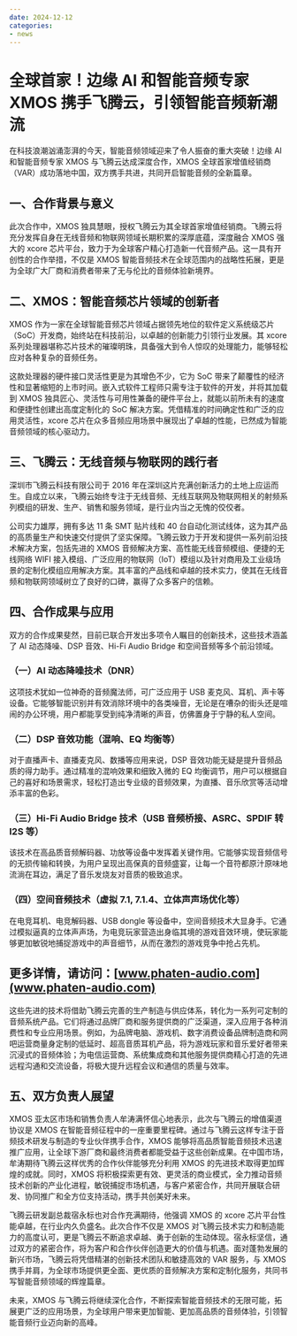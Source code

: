 ```yaml
---
date: 2024-12-12
categories:
- news
---
```


# 全球首家！边缘 AI 和智能音频专家 XMOS 携手飞腾云，引领智能音频新潮流

在科技浪潮汹涌澎湃的今天，智能音频领域迎来了令人振奋的重大突破！边缘 AI 和智能音频专家 XMOS 与飞腾云达成深度合作，XMOS 全球首家增值经销商（VAR）成功落地中国，双方携手共进，共同开启智能音频的全新篇章。
<!-- more -->
## 一、合作背景与意义

此次合作中，XMOS 独具慧眼，授权飞腾云为其全球首家增值经销商。飞腾云将充分发挥自身在无线音频和物联网领域长期积累的深厚底蕴，深度融合 XMOS 强大的 xcore 芯片平台，致力于为全球客户精心打造新一代音频产品。这一具有开创性的合作举措，不仅是 XMOS 智能音频技术在全球范围内的战略性拓展，更是为全球广大厂商和消费者带来了无与伦比的音频体验新境界。
## 二、XMOS：智能音频芯片领域的创新者

XMOS 作为一家在全球智能音频芯片领域占据领先地位的软件定义系统级芯片（SoC）开发商，始终站在科技前沿，以卓越的创新能力引领行业发展。其 xcore 系列处理器堪称芯片技术的璀璨明珠，具备强大到令人惊叹的处理能力，能够轻松应对各种复杂的音频任务。

这款处理器的硬件接口灵活性更是为其增色不少，它为 SoC 带来了颠覆性的经济性和显著缩短的上市时间。嵌入式软件工程师只需专注于软件的开发，并将其加载到 XMOS 独具匠心、灵活性与可用性兼备的硬件平台上，就能以前所未有的速度和便捷性创建出高度定制化的 SoC 解决方案。凭借精准的时间确定性和广泛的应用灵活性，xcore 芯片在众多音频应用场景中展现出了卓越的性能，已然成为智能音频领域的核心驱动力。
## 三、飞腾云：无线音频与物联网的践行者

深圳市飞腾云科技有限公司于 2016 年在深圳这片充满创新活力的土地上应运而生。自成立以来，飞腾云始终专注于无线音频、无线互联网及物联网相关的射频系列模组的研发、生产、销售和服务领域，是行业内当之无愧的佼佼者。

公司实力雄厚，拥有多达 11 条 SMT 贴片线和 40 台自动化测试线体，这为其产品的高质量生产和快速交付提供了坚实保障。飞腾云致力于开发和提供一系列前沿技术解决方案，包括先进的 XMOS 音频解决方案、高性能无线音频模组、便捷的无线网络 WIFI 接入模组、广泛应用的物联网（IoT）模组以及针对商用及工业级场景的定制化模组应用解决方案。其丰富的产品线和卓越的技术实力，使其在无线音频和物联网领域树立了良好的口碑，赢得了众多客户的信赖。
## 四、合作成果与应用

双方的合作成果斐然，目前已联合开发出多项令人瞩目的创新技术，这些技术涵盖了 AI 动态降噪、DSP 音效、Hi-Fi Audio Bridge 和空间音频等多个前沿领域。
### （一）AI 动态降噪技术（DNR）

这项技术犹如一位神奇的音频魔法师，可广泛应用于 USB 麦克风、耳机、声卡等设备。它能够智能识别并有效消除环境中的各类噪音，无论是在嘈杂的街头还是喧闹的办公环境，用户都能享受到纯净清晰的声音，仿佛置身于宁静的私人空间。

### （二）DSP 音效功能（混响、EQ 均衡等）

对于直播声卡、直播麦克风、数播等应用来说，DSP 音效功能无疑是提升音频品质的得力助手。通过精准的混响效果和细致入微的 EQ 均衡调节，用户可以根据自己的喜好和场景需求，轻松打造出专业级的音频效果，为直播、音乐欣赏等活动增添丰富的色彩。
### （三）Hi-Fi Audio Bridge 技术（USB 音频桥接、ASRC、SPDIF 转 I2S 等）

该技术在高品质音频解码器、功放等设备中发挥着关键作用。它能够实现音频信号的无损传输和转换，为用户呈现出高保真的音频盛宴，让每一个音符都原汁原味地流淌在耳边，满足了音乐发烧友对音质的极致追求。
### （四）空间音频技术（虚拟 7.1, 7.1.4、立体声声场优化等）

在电竞耳机、电竞解码器、USB dongle 等设备中，空间音频技术大显身手。它通过模拟逼真的立体声声场，为电竞玩家营造出身临其境的游戏音效环境，使玩家能够更加敏锐地捕捉游戏中的声音细节，从而在激烈的游戏竞争中抢占先机。
## 更多详情，请访问：[www.phaten-audio.com](www.phaten-audio.com)
这些先进的技术将借助飞腾云完善的生产制造与供应体系，转化为一系列可定制的音频系统产品。它们将通过品牌厂商和服务提供商的广泛渠道，深入应用于各种消费性和专业应用场景。例如，为品牌电脑、游戏机、数字消费设备品牌制造商和网吧运营商量身定制的低延时、超高音质耳机产品，将为游戏玩家和音乐爱好者带来沉浸式的音频体验；为电信运营商、系统集成商和其他服务提供商精心打造的先进远程沟通和交流设备，将极大提升远程会议和通信的质量与效率。
## 五、双方负责人展望

XMOS 亚太区市场和销售负责人牟涛满怀信心地表示，此次与飞腾云的增值渠道协议是 XMOS 在智能音频征程中的一座重要里程碑。通过与飞腾云这样专注于音频技术研发与制造的专业伙伴携手合作，XMOS 能够将高品质智能音频技术迅速推广应用，让全球下游厂商和最终消费者都能受益于这些创新成果。在中国市场，牟涛期待飞腾云这样优秀的合作伙伴能够充分利用 XMOS 的先进技术取得更加辉煌的成就。同时，XMOS 将积极探索更有效、更灵活的商业模式，全力推动音频技术创新的产业化进程，敏锐捕捉市场机遇，与客户紧密合作，共同开展联合研发、协同推广和全方位支持活动，携手共创美好未来。

飞腾云研发副总裁宿永标也对合作充满期待，他强调 XMOS 的 xcore 芯片平台性能卓越，在行业内久负盛名。此次合作不仅是 XMOS 对飞腾云技术实力和制造能力的高度认可，更是飞腾云不断追求卓越、勇于创新的生动体现。宿永标坚信，通过双方的紧密合作，将为客户和合作伙伴创造更大的价值与机遇。面对蓬勃发展的新兴市场，飞腾云将凭借精湛的创新技术团队和敏捷高效的 VAR 服务，与 XMOS 携手并肩，为全球市场提供更全面、更优质的音频解决方案和定制化服务，共同书写智能音频领域的辉煌篇章。

未来，XMOS 与飞腾云将继续深化合作，不断探索智能音频技术的无限可能，拓展更广泛的应用场景，为全球用户带来更加智能、更加高品质的音频体验，引领智能音频行业迈向新的高峰。